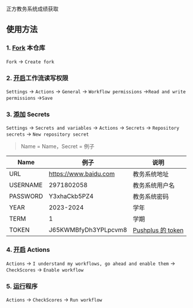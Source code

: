正方教务系统成绩获取
## 使用方法

### 1. [Fork](https://github.com/kekeaiaixueer/zhengfang/fork "Fork") 本仓库

`Fork` → `Create fork`

### 2. [开启](https://github.com/kekeaiaixueer/zhengfang/settings/actions "开启")工作流读写权限

`Settings` → `Actions` → `General` → `Workflow permissions` →`Read and write permissions` →`Save`

### 3. [添加](https://github.com/kekeaiaixueer/zhengfang/settings/secrets/actions "添加") Secrets

`Settings` → `Secrets and variables` → `Actions` → `Secrets` → `Repository secrets` → `New repository secret`

> Name = Name，Secret = 例子

| Name     | 例子                       | 说明                                                                                                                 |
| -------- | -------------------------- | -------------------------------------------------------------------------------------------------------------------- |
| URL      | https://www.baidu.com      | 教务系统地址                                                                                                          |
| USERNAME | 2971802058                 | 教务系统用户名                                                                                                        |
| PASSWORD | Y3xhaCkb5PZ4               | 教务系统密码                                                                                                          |
|   YEAR   | 2023-2024                  | 学年                                                                                                                 |
|   TERM   | 1                          | 学期                                                                                                                 |
|   TOKEN  | J65KWMBfyDh3YPLpcvm8       | [Pushplus 的 token](https://www.pushplus.plus/doc/guide/openApi.html#_1-%E8%8E%B7%E5%8F%96token "Pushplus 的 token") |

### 4. [开启](https://github.com/kekeaiaixueer/zhengfang/actions "开启") Actions

`Actions` → `I understand my workflows, go ahead and enable them` → `CheckScores` → `Enable workflow`

### 5. [运行](https://github.com/kekeaiaixueer/zhengfang/actions/workflows/main.yml "运行")程序

`Actions` → `CheckScores` → `Run workflow`

